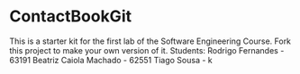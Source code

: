 # ContactBookGit
This is a starter kit for the first lab of the Software Engineering Course.
Fork this project to make your own version of it.
Students:
Rodrigo Fernandes - 63191
Beatriz Caiola Machado - 62551
Tiago Sousa - k

